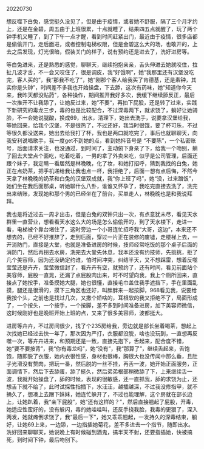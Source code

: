20220730

想反噬下白兔，感觉挺久没见了，但是由于疫情，或者她不舒服，隔了三个月才约上，还是在金碧，周五由于上班很累，十点就睡了，结果四五点就醒了，玩了两个钟手机又睡了，到了下午一点才醒，看到时间赶紧出门，最近由于疫情，很多店都是偷偷开门，走后面进，或者控制电梯权限，但是金碧这么大的场，也敢开的，上去之后发现，灯光很暗，假装关门的样子，说有预约还是进去了，洗好进房等。

等白兔进来，还是熟悉的感觉，聊聊天，继续抱抱亲亲，舌头伸进去她就咬住，拉扯几波才舌，不一会又咬住了，很是调皮，我“好饿啊”，她“我那里还有汉堡没吃完，客人买的”，我“那我不吃了”，她“刚那个客人给我买了肯德基，还是素钟，其实你是头钟”，时间差不多我也开始操盘，下去舔，这次有药味，她"知道你今天来，我昨天都没贴药"，各种操作，期间推开我好多次，我缓下继续舔反正，最后一次推开不让我舔了，让她反过来，她”不要“，再拍下屁股，还是转了过来，实践下新研究的毒龙三步，毒的也是比较配合，不过深毒两下，就求饶了，躺好让她骑脸，不一会她说腿酸，换成69，出水，清理下，她出去洗手，说要拿汉堡给我，等她回来，给我个汉堡，不是很热了，不过还好，我当时很饿，要了杯可乐，不过等很久都没送来，她出去给我打了杯，我也是两口就吃完了，事后也就聊聊天，向我安利说唱歌手，我一度get不到她的点，看到她抖音号是 “不要陈”，一个私密账号，后面请求关注，也没通过，到时间了，主动俯下身亲了下，给我一个吻别，躺了回去大堂点个面吃，吃着吃着，一男的拿了外卖来吃，似乎是公司管理，后面还跟个妹子，我定睛一看居然是林晚晚，化了妆，和她打招呼，猜到我找的白兔，她正在点奶茶，把手机递给我让我也点一杯，我拒绝了，后面一想有点后悔，不然今天拿了林晚晚的奶茶和白兔的汉堡双成就，我“你上班了吗”，她“没，过来蹭饭”，她们坐在我后面那桌，听她聊什么八卦，谁谁又怀孕了，我吃完直接去洗了，洗完出来结账，发现她和那个男的已经坐在了前台，买单走人，林晚晚也是和我说拜拜。

我也是将近过去一周才出击，但是白兔的双钟只出一次，有点意犹未尽，看见天水群里一直营业，想看看天水这么大的场是怎么偷偷开的，到了天水楼下，走进一看，电梯被个靠台堵住了，这时旁边一个小哥连忙招呼我“大哥，这边”，本来还不想去的，已经不好推辞了，走到后面，穿过一片正在装修的废墟，走楼梯上去，一开消防门，直接是大堂，也就是准备进房的时候，技师经常吃饭的那个桌子后面的消防门，然后再拐去水房，洗完去大堂先休息，我本还没有约技师，先挑挑，拒了几个美容师，因为还没确定约谁，怕时间冲突，纠结半天，又不想踩雷，想着反噬莹莹还是卉卉，莹莹微信封了，看卉卉有空，就预约了，还有时间，看见前面站个美容师，屁股一直晃，还漏了点屁股肉出来，时不时望向我，我上个厕所回来，直接点了她按手，准备摸她大腿，她也很懂，直接毛巾盖住我手遮挡下，手在里面乱摸，腿还是很滑的，摸下三角区也还好，叫胖胖来一起按脚，968看见我，说要给我按个头，之前也是找过几次，又撒个娇啥的，耳根软的我又拒绝不了，局面形成了，一个按头，一个按手，一个按脚，差不多到时间准备进房，加下美容师微信，这时候刚好也是晚班开始上班的点，又来了很多美容师，波都挺大。

进房等卉卉，不过房间很少，找了个235房给我，旁边就是部长坐着喝茶，想起上次找她已经过去快一年了，那次因为严打，衣服都没脱，啥也没玩到，一直想再反噬一次，等卉卉进来，和预期还是一致，直接先抱下，舌起来，配合度不错，她“要不要按背”，我“你有毒龙吗”，她“没有”，我“那算了”，继续舌起来，舌饱饱，随即脱了衣服，她内衣很性感，身材也很棒，胸很大也没传闻中那么垂，且肚子光滑没有赘肉，把玩一番，然后脱的一丝不挂，再舌一波，她开始正面服务，正面调情下，然后下去舔蛋，舔了挺久，然后弟弟根部稍微舔了下，上来继续舌一波，我就开始操盘了，舔的时候，表现的很敏感，还一直抓我，舔的求饶为止，还想舌下就不给了，此时试探性指插下，水汪汪，越插越深，不过我没修指甲，就不捅久了，想凑上去蹭下妹妹，她连忙躲开了，不过也能理解，这个房就在部长边上，让她趴着，我“亲下屁股”，她“还有这样的？”，然后直接翘起了屁股，开毒，她适应性蛮好的，没有躲闪，毒的她哇哇叫，还反手挠我脸，我毒的更狠了，深入两发，她就瘫倒求饶了，我“最后一下”，她又乖乖翘起，一发持久的深毒结束，躺好，让她69上来，一边舔，一边指插她菊花，差不多进去一个指节，随即出水。洗好回来聊聊天，她说晚上有时候碰到酒鬼，搞半天不射，还要指插她，快被搞死，到时间下钟，最后吻别下。


